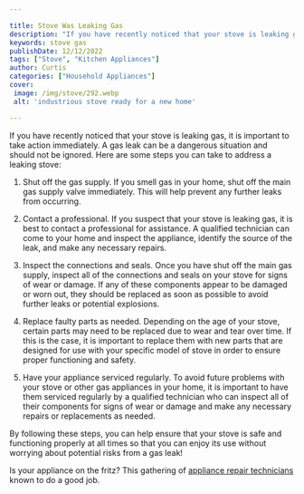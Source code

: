 ```yaml
---

title: Stove Was Leaking Gas
description: "If you have recently noticed that your stove is leaking gas, it is important to take action immediately. A gas leak can be a dange...check it out to learn"
keywords: stove gas
publishDate: 12/12/2022
tags: ["Stove", "Kitchen Appliances"]
author: Curtis
categories: ["Household Appliances"]
cover: 
 image: /img/stove/292.webp
 alt: 'industrious stove ready for a new home'

---
```


If you have recently noticed that your stove is leaking gas, it is important to take action immediately. A gas leak can be a dangerous situation and should not be ignored. Here are some steps you can take to address a leaking stove:

1. Shut off the gas supply. If you smell gas in your home, shut off the main gas supply valve immediately. This will help prevent any further leaks from occurring.

2. Contact a professional. If you suspect that your stove is leaking gas, it is best to contact a professional for assistance. A qualified technician can come to your home and inspect the appliance, identify the source of the leak, and make any necessary repairs.

3. Inspect the connections and seals. Once you have shut off the main gas supply, inspect all of the connections and seals on your stove for signs of wear or damage. If any of these components appear to be damaged or worn out, they should be replaced as soon as possible to avoid further leaks or potential explosions.

4. Replace faulty parts as needed. Depending on the age of your stove, certain parts may need to be replaced due to wear and tear over time. If this is the case, it is important to replace them with new parts that are designed for use with your specific model of stove in order to ensure proper functioning and safety. 

5. Have your appliance serviced regularly. To avoid future problems with your stove or other gas appliances in your home, it is important to have them serviced regularly by a qualified technician who can inspect all of their components for signs of wear or damage and make any necessary repairs or replacements as needed. 

By following these steps, you can help ensure that your stove is safe and functioning properly at all times so that you can enjoy its use without worrying about potential risks from a gas leak!

Is your appliance on the fritz? This gathering of <a href="/pages/appliance-repair-technicians/">appliance repair technicians</a> known to do a good job.